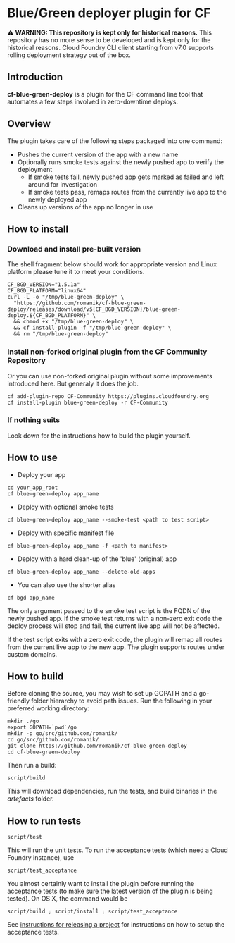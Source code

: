 # Blue/Green deployer plugin for CF

**⚠ WARNING: This repository is kept only for historical reasons.**
This repository has no more sense to be developed and is kept only for the historical reasons.
Cloud Foundry CLI client starting from v7.0 supports rolling deployment strategy out of the box.

## Introduction

**cf-blue-green-deploy** is a plugin for the CF command line tool that
automates a few steps involved in zero-downtime deploys.

## Overview

The plugin takes care of the following steps packaged into one command:

* Pushes the current version of the app with a new name
* Optionally runs smoke tests against the newly pushed app to verify the deployment
  * If smoke tests fail, newly pushed app gets marked as failed and left around for investigation
  * If smoke tests pass, remaps routes from the currently live app to the newly deployed app
* Cleans up versions of the app no longer in use

## How to install

### Download and install pre-built version

The shell fragment below should work for appropriate version and Linux platform please tune it to meet your conditions.

```
CF_BGD_VERSION="1.5.1a"
CF_BGD_PLATFORM="linux64"
curl -L -o "/tmp/blue-green-deploy" \
  "https://github.com/romanik/cf-blue-green-deploy/releases/download/v${CF_BGD_VERSION}/blue-green-deploy.${CF_BGD_PLATFORM}" \
  && chmod +x "/tmp/blue-green-deploy" \
  && cf install-plugin -f "/tmp/blue-green-deploy" \
  && rm "/tmp/blue-green-deploy"
```

### Install non-forked original plugin from the CF Community Repository

Or you can use non-forked original plugin without some improvements introduced here. But generaly it does the job.

```
cf add-plugin-repo CF-Community https://plugins.cloudfoundry.org
cf install-plugin blue-green-deploy -r CF-Community
```

### If nothing suits

Look down for the instructions how to build the plugin yourself.

## How to use

* Deploy your app

```
cd your_app_root
cf blue-green-deploy app_name
```

* Deploy with optional smoke tests

```
cf blue-green-deploy app_name --smoke-test <path to test script>
```

* Deploy with specific manifest file

```
cf blue-green-deploy app_name -f <path to manifest>
```

* Deploy with a hard clean-up of the 'blue' (original) app

```
cf blue-green-deploy app_name --delete-old-apps
```

* You can also use the shorter alias

```
cf bgd app_name
```

The only argument passed to the smoke test script is the FQDN of the newly
pushed app. If the smoke test returns with a non-zero exit code the deploy
process will stop and fail, the current live app will not be affected.

If the test script exits with a zero exit code, the plugin will remap all
routes from the current live app to the new app. The plugin supports routes
under custom domains.

## How to build

Before cloning the source, you may wish to set up GOPATH and a go-friendly folder hierarchy to avoid path issues. Run the following in your preferred working directory:

```
mkdir ./go
export GOPATH=`pwd`/go
mkdir -p go/src/github.com/romanik/
cd go/src/github.com/romanik/
git clone https://github.com/romanik/cf-blue-green-deploy
cd cf-blue-green-deploy
```

Then run a build:

```
script/build
```

This will download dependencies, run the tests, and build binaries in the
_artefacts_ folder.

## How to run tests

```
script/test
```

This will run the unit tests. To run the acceptance tests (which need a Cloud Foundry instance), use

```
script/test_acceptance
```

You almost certainly want to install the plugin before running the acceptance tests (to make sure the latest version of the plugin is being tested). On OS X, the command would be

```
script/build ; script/install ; script/test_acceptance
```

See [instructions for releasing a project](https://github.com/romanik/cf-blue-green-deploy/blob/master/release.md)
for instructions on how to setup the acceptance tests.

```

```
